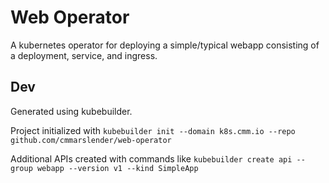 # Web Operator

A kubernetes operator for deploying a simple/typical webapp consisting of a deployment, service, and ingress.

## Dev

Generated using kubebuilder.

Project initialized with `kubebuilder init --domain k8s.cmm.io --repo github.com/cmmarslender/web-operator`

Additional APIs created with commands like `kubebuilder create api --group webapp --version v1 --kind SimpleApp`
